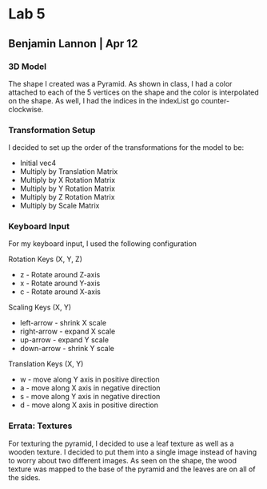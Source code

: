 # Lab 5
## Benjamin Lannon | Apr 12

### 3D Model
The shape I created was a Pyramid. As shown in class, I had a color attached to each of
the 5 vertices on the shape and the color is interpolated on the shape. As well, I had the
indices in the indexList go counter-clockwise.

### Transformation Setup
I decided to set up the order of the transformations for the model to be:

- Initial vec4
- Multiply by Translation Matrix
- Multiply by X Rotation Matrix
- Multiply by Y Rotation Matrix
- Multiply by Z Rotation Matrix
- Multiply by Scale Matrix

### Keyboard Input
For my keyboard input, I used the following configuration

Rotation Keys (X, Y, Z)
- z - Rotate around Z-axis
- x - Rotate around Y-axis
- c - Rotate around X-axis

Scaling Keys (X, Y)
- left-arrow - shrink X scale
- right-arrow - expand X scale
- up-arrow - expand Y scale
- down-arrow - shrink Y scale

Translation Keys (X, Y)
- w - move along Y axis in positive direction
- a - move along X axis in negative direction
- s - move along Y axis in negative direction
- d - move along X axis in positive direction

### Errata: Textures
For texturing the pyramid, I decided to use a leaf texture as well as a
wooden texture. I decided to put them into a single image instead of having to
worry about two different images. As seen on the shape, the wood texture was
mapped to the base of the pyramid and the leaves are on all of the sides.
